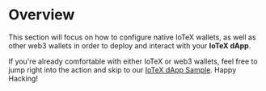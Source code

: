 # Overview

This section will focus on how to configure native IoTeX wallets, as well as other web3 wallets in order to deploy and interact with your **IoTeX dApp**.  &#x20;

If you're already comfortable with either IoTeX or web3 wallets, feel free to jump right into the action and skip to our [IoTeX dApp Sample](iotex-dapp-starter.md). Happy Hacking!&#x20;

